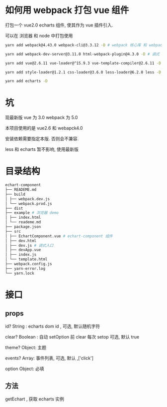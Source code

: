 # 如何用 webpack 打包 vue 组件

打包一个 vue2.0 echarts 组件, 使其作为 vue 插件引入.

可以在 浏览器 和 node 中打包使用

```bash
yarn add webpack@4.43.0 webpack-cli@3.3.12 -D # webpack 核心库 和 webpack 脚手架

yarn add webpack-dev-server@3.11.0 html-webpack-plugin@4.3.0 -D # 调式 server 和 处理 html

yarn add vue@2.6.11 vue-loader@^15.9.3 vue-template-compiler@2.6.11 -D # vue

yarn add style-loader@1.2.1 css-loader@3.6.0 less-loader@6.2.0 less -D

yarn add echarts -D
```

# 坑

现最新版 vue 为 3.0 webpack 为 5.0

本项目使用的是 vue2.6 和 webapck4.0

安装依赖需要指定本版. 否则会不兼容.

less 和 echarts 暂不影响, 使用最新版

# 目录结构

```bash
echart-component
├── READEME.md
├── build
│ ├── webpack.dev.js
│ └── webpack.prod.js
├── dist
├── example # 浏览器 demo
│ ├── index.html
│ └── reademe.md
├── package.json
├── src
│ ├── EchartComponent.vue # echart-component 组件
│ ├── dev.html
│ ├── dev.js # 调式入口
│ ├── devApp.vue
│ ├── index.js
│ └── template.html
├── webpack.config.js
├── yarn-error.log
└── yarn.lock
```

# 接口

## props

id? String : echarts dom id , 可选, 默认随机字符

clear? Boolean : 自动 setOption 前 clear 每次 setop 可选, 默认 true

theme? Object: 主题

events? Array: 事件列表, 可选, 默认 ,['click']

option Object: 必填

## 方法

getEchart , 获取 echarts 实例
